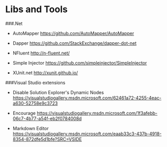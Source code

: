# Libs and Tools


###.Net

- AutoMapper  https://github.com/AutoMapper/AutoMapper

- Dapper  https://github.com/StackExchange/dapper-dot-net

- NFluent http://n-fluent.net/

- Simple Injector https://github.com/simpleinjector/SimpleInjector

- XUnit.net http://xunit.github.io/


###Visual Studio extensions

- Disable Solution Explorer's Dynamic Nodes https://visualstudiogallery.msdn.microsoft.com/62461a72-4255-4eac-a630-52758e9c3723

- Encourage https://visualstudiogallery.msdn.microsoft.com/1f3afebb-06c7-4b77-a54f-eb2f0784008d

- Markdown Editor https://visualstudiogallery.msdn.microsoft.com/eaab33c3-437b-4918-8354-872dfe5d1bfe?SRC=VSIDE
